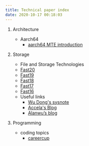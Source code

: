 ```yaml
---
title: Technical paper index
date: 2020-10-17 00:18:03
---
```


1. Architecture
   - Aarch64
     - [aarch64 MTE introduction](https://lwn.net/Articles/834289/)

2. Storage
   -  File and Storage Technologies
     - [Fast20](https://www.usenix.org/conference/fast20)
     - [Fast19](https://www.usenix.org/conference/fast19)
     - [Fast18](https://www.usenix.org/conference/fast18)
     - [Fast17](https://www.usenix.org/conference/fast17)
     - [Fast16](https://www.usenix.org/conference/fast16)
   - Useful links
     - [Wu Dong's sysnote](http://www.sysnote.org/)
     - [Accela's Blog](http://accelazh.github.io/)
     - [Alanwu’s blog](http://blog.51cto.com/alanwu)

3. Programming
   - coding topics
     - [careercup](https://www.careercup.com/)
